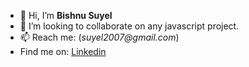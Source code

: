 - 👋 Hi, I’m **Bishnu Suyel**
- 💞️ I’m looking to collaborate on any javascript project.
- 📫 Reach me: (_suyel2007@gmail.com_)
- Find me on: [Linkedin](https://www.linkedin.com/in/bishnu-suyel)
